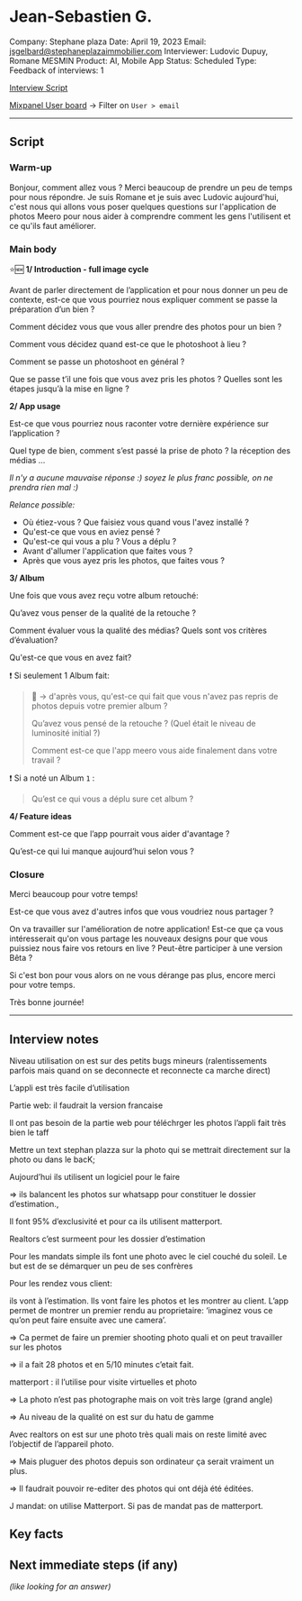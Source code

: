 # Jean-Sebastien G.

Company: Stephane plaza
Date: April 19, 2023
Email: jsgelbard@stephaneplazaimmobilier.com
Interviewer: Ludovic Dupuy, Romane MESMIN
Product: AI, Mobile App
Status: Scheduled
Type: Feedback
of interviews: 1

[Interview Script](https://www.notion.so/Interview-Script-4b0c47c03da24e3cb388e756e88ae6bd)

[Mixpanel User board](https://eu.mixpanel.com/project/2717947/view/3254147/app/boards#id=4419425) → Filter on `User > email`

---

## Script

### **Warm-up**

Bonjour, comment allez vous ? Merci beaucoup de prendre un peu de temps pour nous répondre. Je suis Romane et je suis avec Ludovic aujourd'hui, c'est nous qui allons vous poser quelques questions sur l'application de photos Meero pour nous aider à comprendre comment les gens l'utilisent et ce qu'ils faut améliorer.

### **Main body**

⭐🆕 **1/ Introduction - full image cycle**

Avant de parler directement de l’application et pour nous donner un peu de contexte, est-ce que vous pourriez nous expliquer comment se passe la préparation d’un bien ?

Comment décidez vous que vous aller prendre des photos pour un bien ?

Comment vous décidez quand est-ce que le photoshoot à lieu ?

Comment se passe un photoshoot en général ?

Que se passe t’il une fois que vous avez pris les photos ? Quelles sont les étapes jusqu’à la mise en ligne ?

**2/ App usage**

Est-ce que vous pourriez nous raconter votre dernière expérience sur l’application ?

Quel type de bien, comment s’est passé la prise de photo ? la réception des médias …

*Il n'y a aucune mauvaise réponse :) soyez le plus franc possible, on ne prendra rien mal :)*

*Relance possible:*

- Où étiez-vous ? Que faisiez vous quand vous l'avez installé ?
- Qu'est-ce que vous en aviez pensé ?
- Qu'est-ce qui vous a plu ? Vous a déplu ?
- Avant d'allumer l'application que faites vous ?
- Après que vous ayez pris les photos, que faites vous ?

**3/ Album**

Une fois que vous avez reçu votre album retouché:

Qu’avez vous penser de la qualité de la retouche ?

Comment évaluer vous la qualité des médias? Quels sont vos critères d’évaluation?

Qu'est-ce que vous en avez fait?

❗ Si seulement 1 Album fait:

> 📌 → d'après vous, qu'est-ce qui fait que vous n'avez pas repris de photos depuis votre premier album ?
> 
> 
> Qu’avez vous pensé de la retouche ? (Quel était le niveau de luminosité initial ?)
> 
> Comment est-ce que l'app meero vous aide finalement dans votre travail ?
> 

❗ Si a noté un Album `1` :

> Qu’est ce qui vous a déplu sure cet album ?
> 

**4/ Feature ideas**

Comment est-ce que l’app pourrait vous aider d'avantage ?

Qu’est-ce qui lui manque aujourd’hui selon vous ?

### **Closure**

Merci beaucoup pour votre temps!

Est-ce que vous avez d'autres infos que vous voudriez nous partager ?

On va travailler sur l'amélioration de notre application! Est-ce que ça vous intéresserait qu'on vous partage les nouveaux designs pour que vous puissiez nous faire vos retours en live ? Peut-être participer à une version Bêta ?

Si c'est bon pour vous alors on ne vous dérange pas plus, encore merci pour votre temps.

Très bonne journée!

---

## Interview notes

Niveau utilisation on est sur des petits bugs mineurs (ralentissements parfois mais quand on se deconnecte et reconnecte ca marche direct)

L’appli est très facile d’utilisation

Partie web: il faudrait la version francaise

Il ont pas besoin de la partie web pour téléchrger les photos l’appli fait très bien le taff

Mettre un text stephan plazza sur la photo qui se mettrait directement sur la photo ou dans le bacK; 

Aujourd’hui ils utilisent un logiciel pour le faire

⇒ ils balancent les photos sur whatsapp pour constituer le dossier d’estimation., 

Il font 95% d’exclusivité et pour ca ils utilisent matterport. 

Realtors c’est surmeent pour les dossier d’estimation

Pour les mandats simple ils font une photo avec le ciel couché du soleil. Le but est de se démarquer un peu de ses confrères

Pour les rendez vous client: 

ils vont à l’estimation. Ils vont faire les photos et les montrer au client. L’app permet de montrer un premier rendu au proprietaire: ‘imaginez vous ce qu’on peut faire ensuite avec une camera’. 

⇒ Ca permet de faire un premier shooting photo quali et on peut travailler sur les photos

⇒ il a fait 28 photos et en 5/10 minutes c’etait fait.

matterport : il l’utilise pour visite virtuelles et photo

⇒ La photo n’est pas photographe mais on voit très large (grand angle)

⇒ Au niveau de la qualité on est sur du hatu de gamme

Avec realtors on est sur une photo très quali mais on reste limité avec l’objectif de l’appareil photo.

⇒ Mais pluguer des photos depuis son ordinateur ça serait vraiment un plus. 

⇒ Il faudrait pouvoir re-editer des photos qui ont déjà été éditées.

J mandat: on utilise Matterport. Si pas de mandat pas de matterport.

## Key facts

## Next immediate steps (if any)

*(like looking for an answer)*